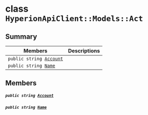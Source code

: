 # class `HyperionApiClient::Models::Act` 

## Summary

 Members                                | Descriptions                                
----------------------------------------|---------------------------------------------
`public string `[`Account`](#class_hyperion_api_client_1_1_models_1_1_act_1a8edb7e614aa530a58c647d8d273b1d8b) | 
`public string `[`Name`](#class_hyperion_api_client_1_1_models_1_1_act_1a7ee9065718e6628dc7791b756fa6c0f9) | 

## Members

##### `public string `[`Account`](#class_hyperion_api_client_1_1_models_1_1_act_1a8edb7e614aa530a58c647d8d273b1d8b) 

##### `public string `[`Name`](#class_hyperion_api_client_1_1_models_1_1_act_1a7ee9065718e6628dc7791b756fa6c0f9) 

